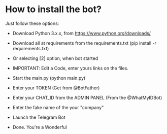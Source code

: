 # How to install the bot?
Just follow these options:

* Download Python 3.x.x, from https://www.python.org/downloads/

* Download all at requirements from the requirements.txt (pip install -r requirements.txt)
* Or selecting [2] option, when bot started

* IMPORTANT: Edit a Code, enter yours links on the files.

* Start the main.py (python main.py)
* Enter your TOKEN (Get from @BotFather)
* Enter your CHAT_ID from the ADMIN PANEL (From the @WhatMyIDBot)
* Enter the fake name of the your "company"

* Launch the Telegram Bot
* Done. You're a Wonderful

